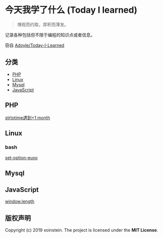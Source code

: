 # 今天我学了什么 (Today I learned)

> 博观而约取，厚积而薄发。

记录各种包括但不限于编程的知识点或者信息。

窃自 [Adoyle/Today-I-Learned](https://github.com/adoyle-h/Today-I-Learned)



## 分类

- [PHP](#php)
- [Linux](#linux)
- [Mysql](#mysql)
- [JavaScript](#JavaScript)



## PHP

[strtotime遇到+1 month](php/strtotime.md)



## Linux

### bash

[set-option-euxo](linux/bash/set-option-euxo.md)



## Mysql



## JavaScript

[window.length](js/window-length.md)




## 版权声明

Copyright (c) 2019 xoinstein. The project is licensed under the **MIT License**.

